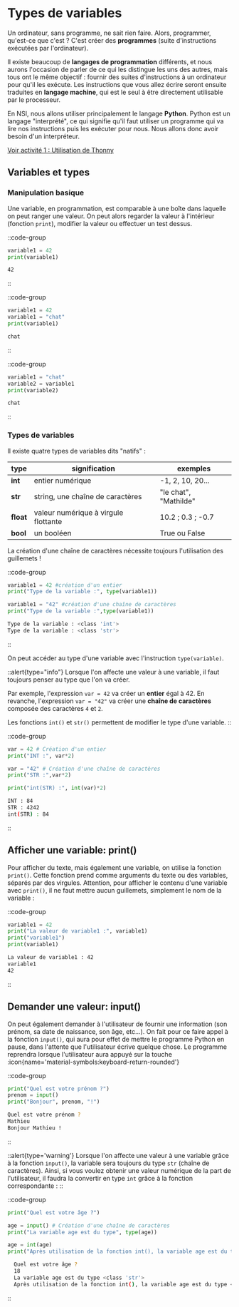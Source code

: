 # Types de variables

Un ordinateur, sans programme, ne sait rien faire.
Alors, programmer, qu'est-ce que c'est ? C'est créer des **programmes** (suite d'instructions exécutées par l'ordinateur).

Il existe beaucoup de **langages de programmation** différents, et nous aurons l'occasion de parler de ce qui les distingue les uns des autres, mais tous ont le même objectif : fournir des suites d'instructions à un ordinateur pour qu'il les exécute. Les instructions que vous allez écrire seront ensuite traduites en **langage machine**, qui est le seul à être directement utilisable par le processeur.

En NSI, nous allons utiliser principalement le langage **Python**.
Python est un langage "interprété", ce qui signifie qu'il faut utiliser un programme qui va lire nos instructions puis les exécuter pour nous. Nous allons donc avoir besoin d'un interpréteur.

[Voir activité 1 : Utilisation de Thonny](python-acti1.md)

## Variables et types
### Manipulation basique
Une variable, en programmation, est comparable à une boîte dans laquelle on peut ranger une valeur. On peut alors regarder la valeur à l'intérieur (fonction `print`), modifier la valeur ou effectuer un test dessus.

::code-group
```python [exemple]
variable1 = 42
print(variable1)
```

```bash [résultat]
42
```
::

::code-group
```python [exemple]
variable1 = 42
variable1 = "chat"
print(variable1)
```

```bash [résultat]
chat
```
::

::code-group
```python [exemple]
variable1 = "chat"
variable2 = variable1
print(variable2)
```
```bash [résultat]
chat
```
::
### Types de variables

Il existe quatre types de variables dits "natifs" :

| type      | signification                        | exemples              |
|-----------|--------------------------------------|-----------------------|
| **int**   | entier numérique                     | -1, 2, 10, 20...      |
| **str**   | string, une chaîne de caractères     | "le chat", "Mathilde" |
| **float** | valeur numérique à virgule flottante | 10.2 ; 0.3 ; -0.7     |
| **bool**  | un booléen                           | True ou False         |

La création d'une chaîne de caractères nécessite toujours l'utilisation des guillemets !

::code-group
```python [exemple]
variable1 = 42 #création d'un entier
print("Type de la variable :", type(variable1))

variable1 = "42" #création d'une chaîne de caractères
print("Type de la variable :",type(variable1))
```

```bash [résultat]
Type de la variable : <class 'int'>
Type de la variable : <class 'str'>
```
::

On peut accéder au type d'une variable avec l'instruction `type(variable)`.

::alert{type="info"}
Lorsque l'on affecte une valeur à une variable, il faut toujours penser au type que l'on va créer.

Par exemple, l'expression `var = 42` va créer un **entier** égal à 42. En revanche, l'expression `var = "42"` va créer une **chaîne de caractères** composée des caractères `4` et `2`.

Les fonctions `int()` et `str()` permettent de modifier le type d'une variable.
::

::code-group
```python [exemple]
var = 42 # Création d'un entier
print("INT :", var*2)

var = "42" # Création d'une chaîne de caractères
print("STR :",var*2)

print("int(STR) :", int(var)*2)
```

```bash [résultat]
INT : 84
STR : 4242
int(STR) : 84
```
::

## Afficher une variable: print()
Pour afficher du texte, mais également une variable, on utilise la fonction `print()`. Cette fonction prend comme arguments du texte ou des variables, séparés par des virgules. Attention, pour afficher le contenu d'une variable avec `print()`, il ne faut mettre aucun guillemets, simplement le nom de la variable :

::code-group
```python [exemple]
variable1 = 42
print("La valeur de variable1 :", variable1)
print("variable1")
print(variable1)
```

```bash [résultat]
La valeur de variable1 : 42
variable1
42
```
::

## Demander une valeur: input()
On peut également demander à l'utilisateur de fournir une information (son prénom, sa date de naissance, son âge, etc...). On fait pour ce faire appel à la fonction `input()`, qui aura pour effet de mettre le programme Python en pause, dans l'attente que l'utilisateur écrive quelque chose. Le programme reprendra lorsque l'utilisateur aura appuyé sur la touche :icon{name='material-symbols:keyboard-return-rounded'} 

::code-group
```python [exemple]
print("Quel est votre prénom ?")
prenom = input()
print("Bonjour", prenom, "!")
```

```bash [résultat]
Quel est votre prénom ?
Mathieu
Bonjour Mathieu !
```
::

::alert{type='warning'}
Lorsque l'on affecte une valeur à une variable grâce à la fonction `input()`, la variable sera toujours du type `str` (chaîne de caractères). Ainsi, si vous voulez obtenir une valeur numérique de la part de l'utilisateur, il faudra la convertir en type `int` grâce à la fonction correspondante :
::

::code-group
```python [exemple]
print("Quel est votre âge ?")

age = input() # Création d'une chaîne de caractères
print("La variable age est du type", type(age))

age = int(age)
print("Après utilisation de la fonction int(), la variable age est du type", type(age))
```

```bash [résultat]
  Quel est votre âge ?
  18
  La variable age est du type <class 'str'>
  Après utilisation de la fonction int(), la variable age est du type <class 'int'>
```
::